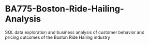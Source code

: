 # BA775-Boston-Ride-Hailing-Analysis
SQL data exploration and business analysis of customer behavior and pricing outcomes of the Boston Ride Hailing industry
